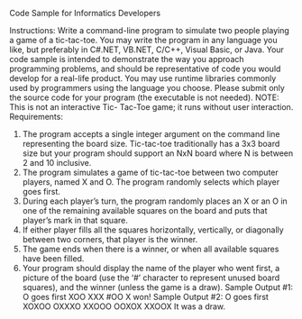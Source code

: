 Code Sample for Informatics Developers

Instructions:
Write a command-line program to simulate two people playing a game of a tic-tac-toe.
You may write the program in any language you like, but preferably in C#.NET,
VB.NET, C/C++, Visual Basic, or Java. Your code sample is intended to demonstrate
the way you approach programming problems, and should be representative of code you
would develop for a real-life product. You may use runtime libraries commonly used by
programmers using the language you choose. Please submit only the source code for
your program (the executable is not needed). NOTE: This is not an interactive Tic-
Tac-Toe game; it runs without user interaction.
Requirements:
1. The program accepts a single integer argument on the command line representing
the board size. Tic-tac-toe traditionally has a 3x3 board size but your program
should support an NxN board where N is between 2 and 10 inclusive.
2. The program simulates a game of tic-tac-toe between two computer players,
named X and O. The program randomly selects which player goes first.
3. During each player’s turn, the program randomly places an X or an O in one of
the remaining available squares on the board and puts that player’s mark in that
square.
4. If either player fills all the squares horizontally, vertically, or diagonally between
two corners, that player is the winner.
5. The game ends when there is a winner, or when all available squares have been
filled.
6. Your program should display the name of the player who went first, a picture of
the board (use the ‘#’ character to represent unused board squares), and the
winner (unless the game is a draw).
Sample Output #1:
O goes first
XOO
XXX
#OO
X won!
Sample Output #2:
O goes first
XOXOO
OXXXO
XXOOO
OOXOX
XXOOX
It was a draw.
